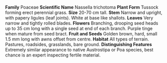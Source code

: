  **Family** Poaceae **Scientific Name** Nassella trichotoma **Plant Form** Tussock forming erect perennial grass. **Size** 20-70 cm tall. **Stem** Narrow and upright, with papery ligules (leaf joints). White at base like shallots. **Leaves** Very narrow and tightly rolled blades. **Flowers** Branching, drooping seed heads up to 35 cm long with a single seed at end of each branch. Purple tinge when mature from seed bract. **Fruit and Seeds** Golden brown, hard, small 1.5 mm long with awns offset from centre. **Habitat** All types of terrain. Pastures, roadsides, grasslands, bare ground. **Distinguishing Features** Extremely similar appearance to native Austrostipa or Poa species, best chance is an expert inspecting fertile material.